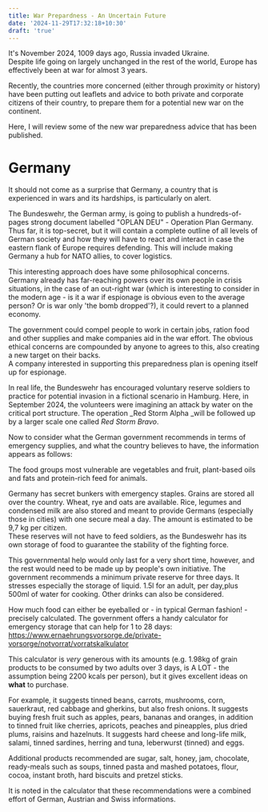 ```yaml
---
title: War Prepardness - An Uncertain Future
date: '2024-11-29T17:32:18+10:30'
draft: 'true'
---
```

It's November 2024, 1009 days ago, Russia invaded Ukraine. \
Despite life going on largely unchanged in the rest of the world, Europe has effectively been at war for almost 3 years.

Recently, the countries more concerned (either through proximity or history) have been putting out leaflets and advice to both private and corporate citizens of their country, to prepare them for a potential new war on the continent.

Here, I will review some of the new war preparedness advice that has been published.

# Germany

It should not come as a surprise that Germany, a country that is experienced in wars and its hardships, is particularly on alert.

The Bundeswehr, the German army, is going to publish a hundreds-of-pages strong document labelled "OPLAN DEU" - Operation Plan Germany. Thus far, it is top-secret, but it will contain a complete outline of all levels of German society and how they will have to react and interact in case the eastern flank of Europe requires defending. This will include making Germany a hub for NATO allies, to cover logistics. 

This interesting approach does have some philosophical concerns. Germany already has far-reaching powers over its own people in crisis situations, in the case of an out-right war (which is interesting to consider in the modern age - is it a war if espionage is obvious even to the average person? Or is war only 'the bomb dropped'?), it could revert to a planned economy.

The government could compel people to work in certain jobs, ration food and other supplies and make companies aid in the war effort. The obvious ethical concerns are compounded by anyone to agrees to this, also creating a new target on their backs.\
A company interested in supporting this preparedness plan is opening itself up for espionage.

In real life, the Bundeswehr has encouraged voluntary reserve soldiers to practice for potential invasion in a fictional scenario in Hamburg. Here, in September 2024, the volunteers were imagining an attack by water on the critical port structure. The operation _Red Storm Alpha _will be followed up by a larger scale one called _Red Storm Bravo_.

Now to consider what the German government recommends in terms of emergency supplies, and what the country believes to have, the information appears as follows:

The food groups most vulnerable are vegetables and fruit, plant-based oils and fats and protein-rich feed for animals. 

Germany has secret bunkers with emergency staples. Grains are stored all over the country. Wheat, rye and oats are available. Rice, legumes and condensed milk are also stored and meant to provide Germans (especially those in cities) with one secure meal a day. The amount is estimated to be 9,7 kg per citizen.\
These reserves will not have to feed soldiers, as the Bundeswehr has its own storage of food to guarantee the stability of the fighting force.

This governmental help would only last for a very short time, however, and the rest would need to be made up by people's own initiative. The government recommends a minimum private reserve for three days. It stresses especially the storage of liquid. 1.5l for an adult, per day,plus 500ml of water for cooking. Other drinks can also be considered.

How much food can either be eyeballed or - in typical German fashion! - precisely calculated. The government offers a handy calculator for emergency storage that can help for 1 to 28 days: <https://www.ernaehrungsvorsorge.de/private-vorsorge/notvorrat/vorratskalkulator>

This calculator is _very_ generous with its amounts (e.g. 1.98kg of grain products to be consumed by two adults over 3 days, is A LOT - the assumption being 2200 kcals per person), but it gives excellent ideas on **what** to purchase.

For example, it suggests tinned beans, carrots, mushrooms, corn, sauerkraut, red cabbage and gherkins, but also fresh onions. It suggests buying fresh fruit such as apples, pears, bananas and oranges, in addition to tinned fruit like cherries, apricots, peaches and pineapples, plus dried plums, raisins and hazelnuts. It suggests hard cheese and long-life milk, salami, tinned sardines, herring and tuna, leberwurst (tinned) and eggs.

Additional products recommended are sugar, salt, honey, jam, chocolate, ready-meals such as soups, tinned pasta and mashed potatoes, flour, cocoa, instant broth, hard biscuits and pretzel sticks.

It is noted in the calculator that these recommendations were a combined effort of German, Austrian and Swiss informations.
